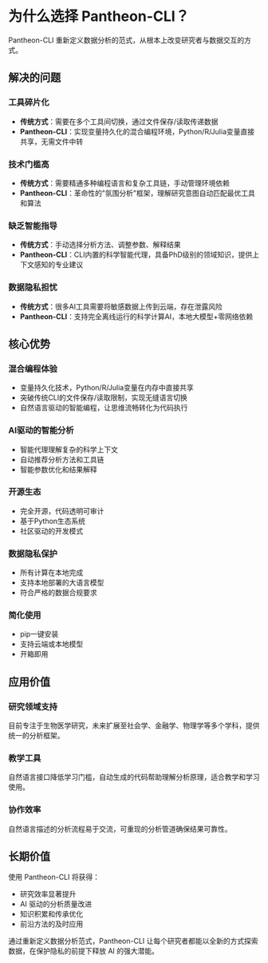 # 为什么选择 Pantheon-CLI？

Pantheon-CLI 重新定义数据分析的范式，从根本上改变研究者与数据交互的方式。

## 解决的问题

### 工具碎片化
- **传统方式**：需要在多个工具间切换，通过文件保存/读取传递数据
- **Pantheon-CLI**：实现变量持久化的混合编程环境，Python/R/Julia变量直接共享，无需文件中转

### 技术门槛高
- **传统方式**：需要精通多种编程语言和复杂工具链，手动管理环境依赖
- **Pantheon-CLI**：革命性的"氛围分析"框架，理解研究意图自动匹配最优工具和算法

### 缺乏智能指导
- **传统方式**：手动选择分析方法、调整参数、解释结果
- **Pantheon-CLI**：CLI内置的科学智能代理，具备PhD级别的领域知识，提供上下文感知的专业建议

### 数据隐私担忧
- **传统方式**：很多AI工具需要将敏感数据上传到云端，存在泄露风险
- **Pantheon-CLI**：支持完全离线运行的科学计算AI，本地大模型+零网络依赖

## 核心优势

### 混合编程体验
- 变量持久化技术，Python/R/Julia变量在内存中直接共享
- 突破传统CLI的文件保存/读取限制，实现无缝语言切换
- 自然语言驱动的智能编程，让思维流畅转化为代码执行

### AI驱动的智能分析
- 智能代理理解复杂的科学上下文
- 自动推荐分析方法和工具链
- 智能参数优化和结果解释

### 开源生态
- 完全开源，代码透明可审计
- 基于Python生态系统
- 社区驱动的开发模式

### 数据隐私保护
- 所有计算在本地完成
- 支持本地部署的大语言模型
- 符合严格的数据合规要求

### 简化使用
- pip一键安装
- 支持云端或本地模型
- 开箱即用

## 应用价值

### 研究领域支持
目前专注于生物医学研究，未来扩展至社会学、金融学、物理学等多个学科，提供统一的分析框架。

### 教学工具
自然语言接口降低学习门槛，自动生成的代码帮助理解分析原理，适合教学和学习使用。

### 协作效率
自然语言描述的分析流程易于交流，可重现的分析管道确保结果可靠性。

## 长期价值

使用 Pantheon-CLI 将获得：

- 研究效率显著提升
- AI 驱动的分析质量改进  
- 知识积累和传承优化
- 前沿方法的及时应用

通过重新定义数据分析范式，Pantheon-CLI 让每个研究者都能以全新的方式探索数据，在保护隐私的前提下释放 AI 的强大潜能。